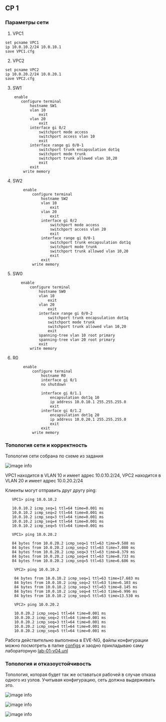 ## СР 1 ##

### Параметры сети ###

1) VPC1

```
set pcname VPC1
ip 10.0.10.2/24 10.0.10.1
save VPC1.cfg
```

2) VPC2

```
set pcname VPC2
ip 10.0.20.2/24 10.0.20.1
save VPC2.cfg
```

3) SW1

```
    enable
       configure terminal
           hostname SW1
           vlan 10
               exit
           vlan 20
               exit
           interface gi 0/2
               switchport mode access
               switchport access vlan 10
               exit
           interface range gi 0/0-1
               switchport trunk encapsulation dot1q
               switchport mode trunk
               switchport trunk allowed vlan 10,20
               exit
           exit
        write memory
```

4) SW2

```
        enable
            configure terminal
                hostname SW2
                vlan 10
                    exit
                vlan 20
                    exit
                interface gi 0/2
                    switchport mode access
                    switchport access vlan 20
                    exit
                interface range gi 0/0-1
                    switchport trunk encapsulation dot1q
                    switchport mode trunk
                    switchport trunk allowed vlan 10,20
                    exit
                exit
            write memory
```

5) SW0

 ```
        enable
            configure terminal
                hostname SW0
                vlan 10
                    exit
                vlan 20
                    exit
                interface range gi 0/0-2
                    switchport trunk encapsulation dot1q
                    switchport mode trunk
                    switchport trunk allowed vlan 10,20
                    exit
                spanning-tree vlan 10 root primary
                spanning-tree vlan 20 root primary
                exit
            write memory
```

6) R0

```
        enable
            configure terminal
                hostname R0
                interface gi 0/1
                no shutdown

                interface gi 0/1.1
                    encapsulation dot1q 10
                    ip address 10.0.10.1 255.255.255.0
                    exit
                interface gi 0/1.2
                    encapsulation dot1q 20
                    ip address 10.0.20.1 255.255.255.0
                    exit
                exit
            write memory
```

### Топология сети и корректность ###

Топология сети собрана по схеме из задания

![image info](images/fig.png)

VPC1 находится в VLAN 10 и имеет адрес 10.0.10.2/24, VPC2 находится в VLAN 20 и имеет адрес 10.0.20.2/24

Клиенты могут отправить друг другу ping:

 ```
    VPC1> ping 10.0.10.2

    10.0.10.2 icmp_seq=1 ttl=64 time=0.001 ms
    10.0.10.2 icmp_seq=2 ttl=64 time=0.001 ms
    10.0.10.2 icmp_seq=3 ttl=64 time=0.001 ms
    10.0.10.2 icmp_seq=4 ttl=64 time=0.001 ms
    10.0.10.2 icmp_seq=5 ttl=64 time=0.001 ms

    VPC1> ping 10.0.20.2

    84 bytes from 10.0.20.2 icmp_seq=1 ttl=63 time=9.588 ms
    84 bytes from 10.0.20.2 icmp_seq=2 ttl=63 time=7.080 ms
    84 bytes from 10.0.20.2 icmp_seq=3 ttl=63 time=8.379 ms
    84 bytes from 10.0.20.2 icmp_seq=4 ttl=63 time=8.733 ms
    84 bytes from 10.0.20.2 icmp_seq=5 ttl=63 time=6.686 ms
```

```
    VPC2> ping 10.0.10.2

    84 bytes from 10.0.10.2 icmp_seq=1 ttl=63 time=17.683 ms
    84 bytes from 10.0.10.2 icmp_seq=2 ttl=63 time=6.103 ms
    84 bytes from 10.0.10.2 icmp_seq=3 ttl=63 time=8.145 ms
    84 bytes from 10.0.10.2 icmp_seq=4 ttl=63 time=6.996 ms
    84 bytes from 10.0.10.2 icmp_seq=5 ttl=63 time=13.530 ms

    VPC2> ping 10.0.20.2

    10.0.20.2 icmp_seq=1 ttl=64 time=0.001 ms
    10.0.20.2 icmp_seq=2 ttl=64 time=0.001 ms
    10.0.20.2 icmp_seq=3 ttl=64 time=0.001 ms
    10.0.20.2 icmp_seq=4 ttl=64 time=0.001 ms
    10.0.20.2 icmp_seq=5 ttl=64 time=0.001 ms
```

Работа действительно выполнена в EVE-NG, файлы конфигурации можно посмотреть в папке [configs](https://github.com/anomaliyamai/computer_networking_hw/tree/main/lab1/configs) и заодно прикладываю саму лабораторную [lab-01-v04.unl](https://github.com/anomaliyamai/computer_networking_hw/blob/main/lab1/lab-01-v04.unl)

### Топология и отказоустойчивость ###

Топология, которая будет так же оставаться рабочей в случае отказа одного из узлов. Учитывая конфигурацию, сеть должна выдерживать это.

![image info](images/fig-del-sw0-sw1.png)

![image info](images/fig-del-sw0-sw2.png)

![image info](images/fig-del-sw1-sw2.png)